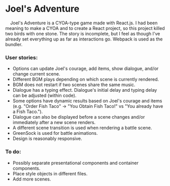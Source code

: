 # Joel's Adventure

 &nbsp;&nbsp;&nbsp; Joel's Adventure is a CYOA-type game made with React.js. I had been meaning to make a CYOA and to create a React project, so this project killed two birds with one stone. The story is incomplete, but I feel as though I've already set everything up as far as interactions go. Webpack is used as the bundler.
  
  
### User stories: <br />
* Options can update Joel's courage, add items, show dialogue, and/or change current scene.
* Different BGM plays depending on which scene is currently rendered.
* BGM does not restart if two scenes share the same music. 
* Dialogue has a typing effect. Dialogue's initial delay and typing delay can be adjusted (within code). 
* Some options have dynamic results based on Joel's courage and items (e.g. "Order Fish Taco" -> "You Obtain Fish Taco!" vs "You already have a Fish Taco.").
* Dialogue can also be displayed before a scene changes and/or immediately after a new scene renders.
* A different scene transition is used when rendering a battle scene.
* GreenSock is used for battle animations.
* Design is reasonably responsive.
    
###  To do: <br />
* Possibly separate presentational components and container components. 
* Place style objects in different files. 
* Add more scenes. 
